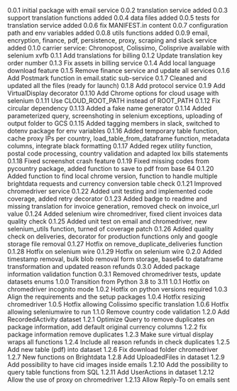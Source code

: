 0.0.1 initial package with email service
0.0.2 translation service added
0.0.3 support translation functions added
0.0.4 data files added
0.0.5 tests for translation service added
0.0.6 fix MANIFEST.in content
0.0.7 configuration path and env variables added
0.0.8 utils functions added
0.0.9 email, encryption, finance, pdf, persistence, proxy, scraping and slack service added
0.1.0 carrier service: Chronopost, Colissimo, Colisprive available with selenium xvfb
0.1.1 Add translations for billing
0.1.2 Update translation key order number
0.1.3 Fix assets in billing service
0.1.4 Add local language download feature
0.1.5 Remove finance service and update all services
0.1.6 Add Postmark function in email.static sub-service
0.1.7 Cleaned and updated all the files (ready for launch)
0.1.8 Add protocol service
0.1.9 Add VirtualDisplay decorator
0.1.10 Add Chrome options for cloud usage with selenium
0.1.11 Use CLOUD_ROOT_PATH instead of ROOT_PATH
0.1.12 Fix circular dependency
0.1.13 Added a fake name generator
0.1.14 Added parameterized query, screenshoting in selenium exceptions, uploading of output folder to GCS
0.1.15 Added tagging members in slack, switched to dotenv package for env variables
0.1.16 Added temporary table function, cache proxy IPs per country, load_table_from_dataframe function, metadata columns, integrate black formatting
0.1.17 Added regex utility function, postal code processing, country validation and adapted lox bills statements
0.1.18 Fixed screenshot crash feature
0.1.19 Fixed missing codes from pycountry package, added function to save to pdf from base 64
0.1.20 Added function to find local chrome version, function to handle multiple brightdata requests and currency conversion table check
0.1.21 Improved chromedriver service
0.1.22 Added unit testing and implemented code coverage, added retry decorator
0.1.23 Added badge to readme and missing translation for invoice generation, removed check on invoice_url value
0.1.24 Added selenium wire chromedriver, fixed client invoices data quality check
0.1.25 Added unit test on email and chromedriver, new selenium_utils function, turned of coverage patch
0.1.26 Added quality check on deliveries, decorator for production functions only and google storage file removal
0.1.27 Hotfix on remove_duplicate_deliveries function
0.1.28 Hotfix on selenium wire
0.1.29 Hotfix on selenium wire
0.2.0 Added timestamp removal, bulk blob removal form storage, base64 to dataframe transformation and updated reason refunds
0.3.0 Added package information validation function
0.3.1 Removed chromedriver tests, update datasets enums
1.0.0 Transition from Python 3.8 to 3.11
1.0.1 Hotfix on chromedriver incognito mode
1.0.2 Hotfix on python versions required
1.0.3 Align the requirements and the setup packages
1.0.4 Hotfix resizing chromedriver
1.0.5 Hotfix allowing Colissimo specific translation
1.0.6 Hotfix allowing seleniumwire to run
1.1.0 Remove country code validation
1.2.0 Add RecordedActivity dataset
1.2.1 Optimize Query to remove duplicates on package information, add default original currency columns
1.2.2 fix package information remove duplicates
1.2.3 Make sure virtual display wraps all functions
1.2.4 Include all reason refunds in check duplicates
1.2.5 Add new table (pdf) into dataset
1.2.6 Fix download folder chromedriver
1.2.7 New functions on Brightdata
1.2.8 Add UploadedFiles in dataset
1.2.9 Add possibility to have cid images inside emails
1.2.10 Add the possibility to query table functions from SQL
1.2.11 Add UserActions in dataset
1.2.12 Allow the use of proxy on chromedriver
1.2.13 Allow Reply-To on emails sent
